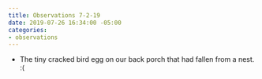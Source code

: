 ```yaml
---
title: Observations 7-2-19
date: 2019-07-26 16:34:00 -05:00
categories:
- observations
---
```


- The tiny cracked bird egg on our back porch that had fallen from a nest. :(